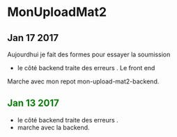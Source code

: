 # MonUploadMat2

## Jan 17 2017
Aujourdhui je fait des formes pour essayer la soumission
* le côté backend traite des erreurs . Le front end

Marche avec mon repot mon-upload-mat2-backend.

## <span style="color:green">Jan 13 2017</span>
* le côté backend traite des erreurs .
* marche avec la backend.



